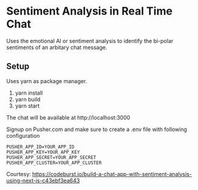 # Sentiment Analysis in Real Time Chat

Uses the emotional AI or sentiment analysis to identify the bi-polar sentiments of an arbitary chat message.

## Setup

Uses yarn as package manager.

1. yarn install
2. yarn build
3. yarn start

The chat will be available at http://localhost:3000


Signup on Pusher.com and make sure to create a .env file with following configuration

```
PUSHER_APP_ID=YOUR_APP_ID
PUSHER_APP_KEY=YOUR_APP_KEY
PUSHER_APP_SECRET=YOUR_APP_SECRET
PUSHER_APP_CLUSTER=YOUR_APP_CLUSTER
```


Courtesy: https://codeburst.io/build-a-chat-app-with-sentiment-analysis-using-next-js-c43ebf3ea643
